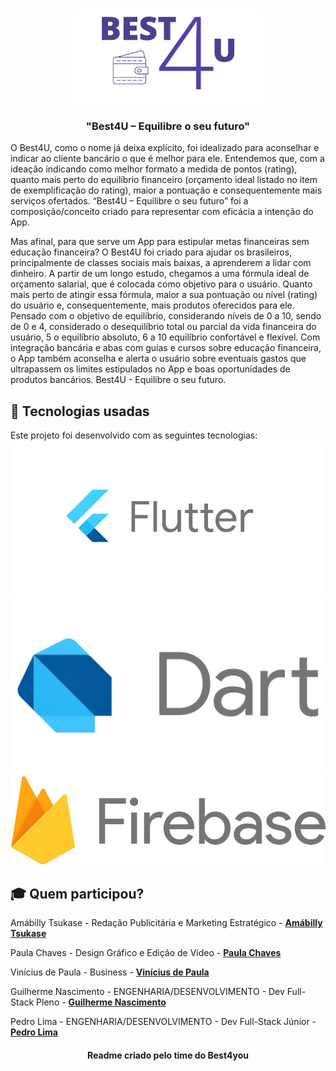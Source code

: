 <h3 align="center">
    <img alt="Logo" title="logo" width="300px" src="./img/icon.png">
    <br><br>
    <b>"Best4U – Equilibre o seu futuro"</b> 
</h3>

O Best4U, como o nome já deixa explícito, foi idealizado para aconselhar e indicar ao cliente bancário o que é melhor para ele. Entendemos que, com a ideação indicando como melhor formato a medida de pontos (rating), quanto mais perto do equilíbrio financeiro (orçamento ideal listado no item de exemplificação do rating), maior a pontuação e consequentemente mais serviços ofertados. “Best4U – Equilibre o seu futuro” foi a composição/conceito criado para representar com eficácia a intenção do App. 

Mas afinal, para que serve um App para estipular metas financeiras sem educação financeira? O Best4U foi criado para ajudar os brasileiros, principalmente de classes sociais mais baixas, a aprenderem a lidar com dinheiro. A partir de um longo estudo, chegamos a uma fórmula ideal de orçamento salarial, que é colocada como objetivo para o usuário. Quanto mais perto de atingir essa fórmula, maior a sua pontuação ou nível (rating) do usuário e, consequentemente, mais produtos oferecidos para ele. Pensado com o objetivo de equilíbrio, considerando níveis de 0 a 10, sendo de 0 e 4, considerado o desequilíbrio total ou parcial da vida financeira do usuário, 5 o equilíbrio absoluto, 6 a 10 equilíbrio confortável e flexível. Com integração bancária e abas com guias e cursos sobre educação financeira, o App também aconselha e alerta o usuário sobre eventuais gastos que ultrapassem os limites estipulados no App e boas oportunidades de produtos bancários. Best4U - Equilibre o seu futuro.


## 🚀 Tecnologias usadas

Este projeto foi desenvolvido com as seguintes tecnologias:
![Flutter](/img/flutter.png)
![Dart](/img/dart-language.png)
![Firebase](/img/firebase.png)


## :mortar_board:  Quem participou?

Amábilly Tsukase - Redação Publicitária e Marketing Estratégico - **[Amábilly Tsukase](https://www.linkedin.com/in/amábilly-tsukase-88bb23188)**

Paula Chaves - Design Gráfico e Edição de Vídeo - **[Paula Chaves](https://www.linkedin.com/in/paula-chaves-361110103)**

Vinícius de Paula - Business - **[Vinícius de Paula](https://www.linkedin.com/mwlite/in/vinicius-de-paula-854957180)**

Guilherme Nascimento - ENGENHARIA/DESENVOLVIMENTO - Dev Full-Stack Pleno -  **[Guilherme Nascimento](https://github.com/guilherme-n)**

Pedro Lima - ENGENHARIA/DESENVOLVIMENTO - Dev Full-Stack Júnior -  **[Pedro Lima](https://github.com/lima-pedro)**

<h4 align="center">
    Readme criado pelo time do Best4you
</h4>